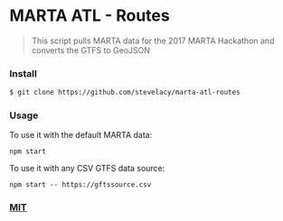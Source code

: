 # MARTA ATL - Routes
> This script pulls MARTA data for the 2017 MARTA Hackathon and converts the GTFS to GeoJSON

### Install

```sh
$ git clone https://github.com/stevelacy/marta-atl-routes

```

### Usage

To use it with the default MARTA data:
```
npm start
```

To use it with any CSV GTFS data source:

```
npm start -- https://gftssource.csv
```


### [MIT](LICENSE)

